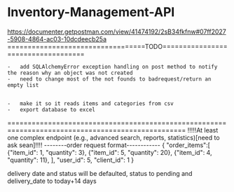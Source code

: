 # Inventory-Management-API

https://documenter.getpostman.com/view/41474192/2sB34fkfnw#07ff2027-5908-4864-ac03-10dcdeecb25a
==================================TODO===================================

    -   add SQLAlchemyError exception handling on post method to notify the reason why an object was not created
    -   need to change most of the not founds to badrequest/return an empty list


    -   make it so it reads items and categories from csv
    -   export database to excel

==================================================================================================
!!!!!At least one complex endpoint (e.g., advanced search, reports, statistics)[need to ask sean]!!!!
--------order request format------------
{
"order_items":[
{"item_id": 1, "quantity": 3},
{"item_id": 5, "quantity": 20},
{"item_id": 4, "quantity": 11},
],
"user_id": 5,
"client_id": 1
}

delivery date and status will be defaulted, status to pending and delivery_date to today+14 days
